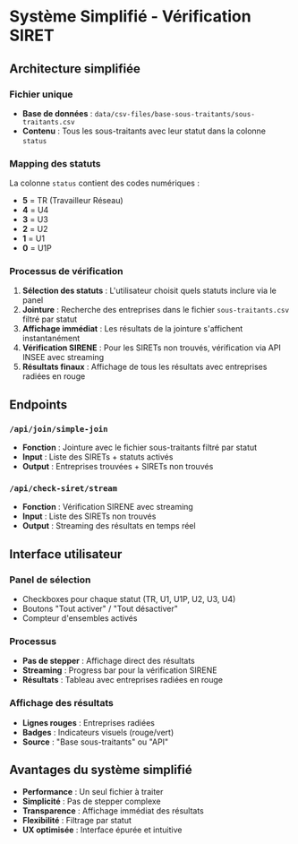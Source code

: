 # Système Simplifié - Vérification SIRET

## Architecture simplifiée

### Fichier unique
- **Base de données** : `data/csv-files/base-sous-traitants/sous-traitants.csv`
- **Contenu** : Tous les sous-traitants avec leur statut dans la colonne `status`

### Mapping des statuts
La colonne `status` contient des codes numériques :
- **5** = TR (Travailleur Réseau)
- **4** = U4 
- **3** = U3
- **2** = U2
- **1** = U1
- **0** = U1P

### Processus de vérification

1. **Sélection des statuts** : L'utilisateur choisit quels statuts inclure via le panel
2. **Jointure** : Recherche des entreprises dans le fichier `sous-traitants.csv` filtré par statut
3. **Affichage immédiat** : Les résultats de la jointure s'affichent instantanément
4. **Vérification SIRENE** : Pour les SIRETs non trouvés, vérification via API INSEE avec streaming
5. **Résultats finaux** : Affichage de tous les résultats avec entreprises radiées en rouge

## Endpoints

### `/api/join/simple-join`
- **Fonction** : Jointure avec le fichier sous-traitants filtré par statut
- **Input** : Liste des SIRETs + statuts activés
- **Output** : Entreprises trouvées + SIRETs non trouvés

### `/api/check-siret/stream`
- **Fonction** : Vérification SIRENE avec streaming
- **Input** : Liste des SIRETs non trouvés
- **Output** : Streaming des résultats en temps réel

## Interface utilisateur

### Panel de sélection
- Checkboxes pour chaque statut (TR, U1, U1P, U2, U3, U4)
- Boutons "Tout activer" / "Tout désactiver"
- Compteur d'ensembles activés

### Processus
- **Pas de stepper** : Affichage direct des résultats
- **Streaming** : Progress bar pour la vérification SIRENE
- **Résultats** : Tableau avec entreprises radiées en rouge

### Affichage des résultats
- **Lignes rouges** : Entreprises radiées
- **Badges** : Indicateurs visuels (rouge/vert)
- **Source** : "Base sous-traitants" ou "API"

## Avantages du système simplifié

- **Performance** : Un seul fichier à traiter
- **Simplicité** : Pas de stepper complexe
- **Transparence** : Affichage immédiat des résultats
- **Flexibilité** : Filtrage par statut
- **UX optimisée** : Interface épurée et intuitive
